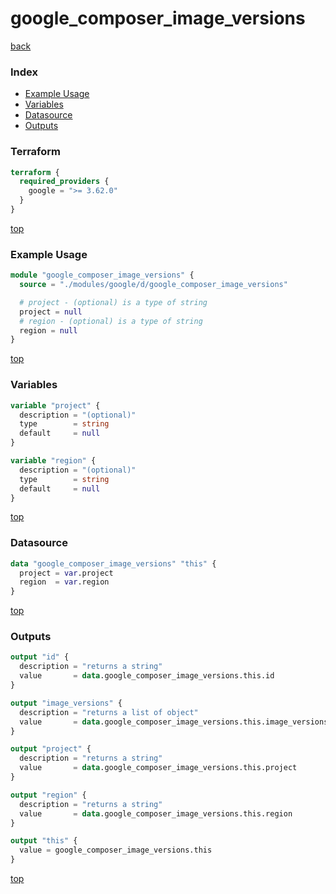 # google_composer_image_versions

[back](../google.md)

### Index

- [Example Usage](#example-usage)
- [Variables](#variables)
- [Datasource](#datasource)
- [Outputs](#outputs)

### Terraform

```terraform
terraform {
  required_providers {
    google = ">= 3.62.0"
  }
}
```

[top](#index)

### Example Usage

```terraform
module "google_composer_image_versions" {
  source = "./modules/google/d/google_composer_image_versions"

  # project - (optional) is a type of string
  project = null
  # region - (optional) is a type of string
  region = null
}
```

[top](#index)

### Variables

```terraform
variable "project" {
  description = "(optional)"
  type        = string
  default     = null
}

variable "region" {
  description = "(optional)"
  type        = string
  default     = null
}
```

[top](#index)

### Datasource

```terraform
data "google_composer_image_versions" "this" {
  project = var.project
  region  = var.region
}
```

[top](#index)

### Outputs

```terraform
output "id" {
  description = "returns a string"
  value       = data.google_composer_image_versions.this.id
}

output "image_versions" {
  description = "returns a list of object"
  value       = data.google_composer_image_versions.this.image_versions
}

output "project" {
  description = "returns a string"
  value       = data.google_composer_image_versions.this.project
}

output "region" {
  description = "returns a string"
  value       = data.google_composer_image_versions.this.region
}

output "this" {
  value = google_composer_image_versions.this
}
```

[top](#index)